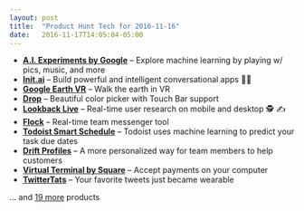 ```yaml
---
layout: post
title:  "Product Hunt Tech for 2016-11-16"
date:   2016-11-17T14:05:04-05:00
---
```


* **[A.I. Experiments by Google](https://www.producthunt.com/posts/a-i-experiments-by-google?utm_campaign=producthunt-api&utm_medium=api&utm_source=Application%3A+Daily+Digest+RSS+%28ID%3A+3202%29)** – Explore machine learning by playing w/ pics, music, and more
* **[Init.ai](https://www.producthunt.com/posts/init-ai-2?utm_campaign=producthunt-api&utm_medium=api&utm_source=Application%3A+Daily+Digest+RSS+%28ID%3A+3202%29)** – Build powerful and intelligent conversational apps 💁🤖
* **[Google Earth VR](https://www.producthunt.com/posts/google-earth-vr?utm_campaign=producthunt-api&utm_medium=api&utm_source=Application%3A+Daily+Digest+RSS+%28ID%3A+3202%29)** – Walk the earth in VR
* **[Drop](https://www.producthunt.com/posts/drop-71c21ae1-a24f-472f-b65c-9144c01405c0?utm_campaign=producthunt-api&utm_medium=api&utm_source=Application%3A+Daily+Digest+RSS+%28ID%3A+3202%29)** – Beautiful color picker with Touch Bar support
* **[Lookback Live](https://www.producthunt.com/posts/lookback-live?utm_campaign=producthunt-api&utm_medium=api&utm_source=Application%3A+Daily+Digest+RSS+%28ID%3A+3202%29)** – Real-time user research on mobile and desktop 🕵 ✍️
* **[Flock](https://www.producthunt.com/posts/flock-7?utm_campaign=producthunt-api&utm_medium=api&utm_source=Application%3A+Daily+Digest+RSS+%28ID%3A+3202%29)** – Real-time team messenger tool
* **[Todoist Smart Schedule](https://www.producthunt.com/posts/todoist-smart-schedule?utm_campaign=producthunt-api&utm_medium=api&utm_source=Application%3A+Daily+Digest+RSS+%28ID%3A+3202%29)** – Todoist uses machine learning to predict your task due dates
* **[Drift Profiles](https://www.producthunt.com/posts/drift-profiles?utm_campaign=producthunt-api&utm_medium=api&utm_source=Application%3A+Daily+Digest+RSS+%28ID%3A+3202%29)** – A more personalized way for team members to help customers
* **[Virtual Terminal by Square](https://www.producthunt.com/posts/virtual-terminal-by-square?utm_campaign=producthunt-api&utm_medium=api&utm_source=Application%3A+Daily+Digest+RSS+%28ID%3A+3202%29)** – Accept payments on your computer
* **[TwitterTats](https://www.producthunt.com/posts/twittertats?utm_campaign=producthunt-api&utm_medium=api&utm_source=Application%3A+Daily+Digest+RSS+%28ID%3A+3202%29)** – Your favorite tweets just became wearable

… and [19 more](https://www.producthunt.com/tech) products